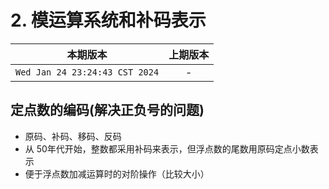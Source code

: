 # 2. 模运算系统和补码表示

|本期版本|上期版本
|:---:|:---:
`Wed Jan 24 23:24:43 CST 2024` | -

## 定点数的编码(解决正负号的问题)

* 原码、补码、移码、反码
* 从 50年代开始，整数都采用补码来表示，但浮点数的尾数用原码定点小数表示
* 便于浮点数加减运算时的对阶操作（比较大小）